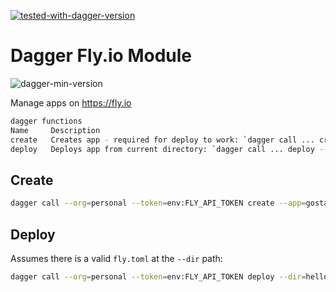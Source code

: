 [![tested-with-dagger-version](https://img.shields.io/badge/Tested%20with%20dagger-0.11.9-success?style=for-the-badge)](https://github.com/dagger/dagger/releases/tag/v0.10.1)

# Dagger Fly.io Module

![dagger-min-version](https://img.shields.io/badge/dagger%20version-v0.11.9-green)

Manage apps on <https://fly.io>

```sh
dagger functions
Name     Description
create   Creates app - required for deploy to work: `dagger call ... create --app=gostatic-example-2024-0703`
deploy   Deploys app from current directory: `dagger call ... deploy --dir=hello-static`
```

## Create

```sh
dagger call --org=personal --token=env:FLY_API_TOKEN create --app=gostatic-example-2024-07-03
```

## Deploy

Assumes there is a valid `fly.toml` at the `--dir` path:

```sh
dagger call --org=personal --token=env:FLY_API_TOKEN deploy --dir=hello-static
```
